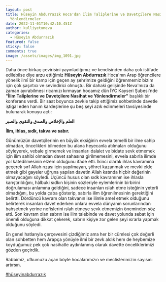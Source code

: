 ```yaml
---
layout: post
title: Hüseyin Abdurrazık Hoca'dan İlim Taliplerine ve Davetçilere Nasihat ve
  Yönlendirmeler
date: 2022-11-01T10:42:10.451Z
author: kulliyetuneva
categories:
  - Hüseyin Abdurrazık
featured: false
sticky: false
comments: true
image: /assets/images/img_1091.jpg
---
```

<!--StartFragment-->

Daha önce birkaç çevirisini yayınladığımız ve kendisinden daha çok istifade edilebilse diye arzu ettiğimiz **Hüseyin Abdurrazık** Hoca'nın Arap öğrencilere yönelik ilmî bir kamp için geçen ay şehrimize geldiğini öğrenmemiz bizim için çok şaşırtıcı ve sevindirici olmuştu. Bir dahaki gelişinde Neva'mıza da zaman ayırabilmesi ricamızı kırmayan hocamız dün İYC Kayseri Şubesi'nde **"İlim Taliplerine ve Davetçilere Nasihat ve Yönlendirmeler"** başlıklı bir konferans verdi. Bir saat boyunca [](<>)zevkle takip ettiğimiz sohbetinde davetle iştigal eden hanım kardeşlerine şu beş şeyi azık edinmeleri tavsiyesinde bulunarak konuyu açtı: 

**العلم والإخلاص والصدق والتقوى والصبر**

**İlim, ihlas, sıdk, takva ve sabır.**

Günümüzün davetçilerinin en büyük eksiğinin evvela temelli bir ilme sahip olmadan, öncelikleri bilmeden bu alana heyecanla atılmaları olduğunu söyleyerek, vebale girmemek ve insanları dalalet ve bidate sevk etmemek için ilim sahibi olmadan davet sahasına girilmemesini, evvela sabırla ilimde yol katedilmesinin elzem olduğunu ifade etti. İkinci olarak ihlas kavramına geçerek sırf Allah rızası için yapılmayan, şöhret kazanmak ve mevki elde etmek gibi gayeler uğruna yapılan davetin Allah katında hiçbir değerinin olmayacağını söyledi. Üçüncü husus olan sıdk kavramının ise ihlasla karıştırıldığını, hâlbuki sıdkın kişinin sözleriyle eylemlerinin birbirini doğrulaması anlamına geldiğini, sadece insanları ıslah etme isteğinin yeterli olmadığını, bu yolda çaba gösterip, sabırla ilim öğrenilmesinin gerektiğini belirtti. Dördüncü kavram olan takvanın ise ilimle amel etmek olduğunu belirterek insanları davet ederken onlara evvela dünyanın sorunlarından bahsetmek yerine nefislerini ıslah etmeye sevk etmemizin öneminden söz etti. Son kavram olan sabrın ise ilim talebinde ve davet yolunda sebat için önemli olduğuna dikkat çekerek, sabrın kişiye zor gelen şeyi ısrarla yapmak olduğunu söyledi.

En genel hatlarıyla çerçevesini çizdiğimiz ama her bir cümlesi çok değerli olan sohbetten hem Arapça yönüyle ilmî bir zevk aldık hem de heybemize koyduğumuz pek çok nasihatle aydınlanmış olarak davette önceliklerimizi gözden geçirdik.

Rabbimiz, ufkumuzu açan böyle hocalarımızın ve meclislerimizin sayısını artırsın.

[\#hüseyinabdurrazık](https://www.facebook.com/hashtag/h%C3%BCseyinabdurraz%C4%B1k?__eep__=6&__cft__[0]=AZVqBh6KJm9EYNPzo94PFTWBBRRd5mI9a8yX5hqEl9-r4e145yj2hj_SVK-F35LYTglD9M45Zw7ryOMEY7A8BI0u3vJ_LU_A5IFDSZ4dMIbHhniyidTdOTBsztjP5xim9Rgi8Kp3SluKqurtQRD7eEZRpB26kqLPaxU1oQb6NujtEA&__tn__=*NK-R)

<!--EndFragment-->